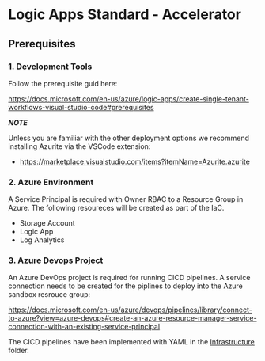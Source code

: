 # Logic Apps Standard - Accelerator 

## Prerequisites

### 1. Development Tools 

Follow the prerequisite guid here:

https://docs.microsoft.com/en-us/azure/logic-apps/create-single-tenant-workflows-visual-studio-code#prerequisites

***NOTE***

Unless you are familiar with the other deployment options we recommend installing Azurite via the VSCode extension:

- https://marketplace.visualstudio.com/items?itemName=Azurite.azurite

### 2. Azure Environment

A Service Principal is required with Owner RBAC to a Resource Group in Azure. The following resoureces will be created as part of the IaC.

- Storage Account
- Logic App
- Log Analytics


### 3. Azure Devops Project

An Azure DevOps project is required for running CICD pipelines. A service connection needs to be created for the piplines to deploy into the Azure sandbox resrouce group:

https://docs.microsoft.com/en-us/azure/devops/pipelines/library/connect-to-azure?view=azure-devops#create-an-azure-resource-manager-service-connection-with-an-existing-service-principal

The CICD pipelines have been implemented with YAML in the  [Infrastructure](Infrastructure) folder.


